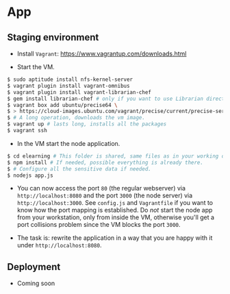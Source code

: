# App

## Staging environment

* Install `Vagrant`: https://www.vagrantup.com/downloads.html

* Start the VM.
``` bash
$ sudo aptitude install nfs-kernel-server
$ vagrant plugin install vagrant-omnibus
$ vagrant plugin install vagrant-librarian-chef
$ gem install librarian-chef # only if you want to use Librarian directly
$ vagrant box add ubuntu/precise64 \
$ > https://cloud-images.ubuntu.com/vagrant/precise/current/precise-server-cloudimg-amd64-vagrant-disk1.box
$ # A long operation, downloads the vm image.
$ vagrant up # lasts long, installs all the packages
$ vagrant ssh
```
* In the VM start the node application.
``` bash
$ cd elearning # This folder is shared, same files as in your working directory.
$ npm install # If needed, possible everything is already there.
$ # Configure all the sensitive data if needed.
$ nodejs app.js
```
* You can now access the port `80` (the regular webserver) via `http://localhost:8080`
  and the port `3000` (the node server) via `http://localhost:3000`. See
  `config.js` and `Vagrantfile` if you want to know how the port mapping is
  established. Do *not* start the node app from your workstation, only from
  inside the VM, otherwise you'll get a port collisions problem since
  the VM blocks the port `3000`.

* The task is: rewrite the application in a way that you are happy with it
  under `http://localhost:8080`.


## Deployment

* Coming soon
